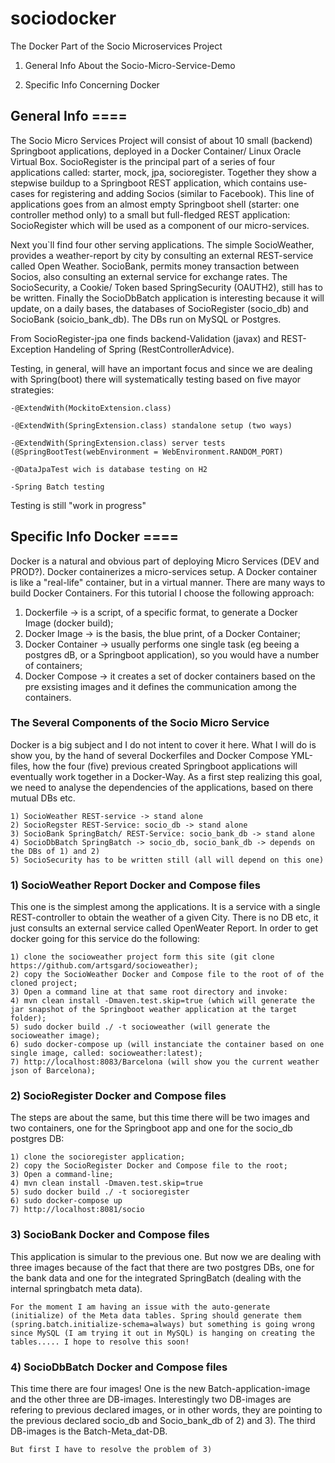 # sociodocker
The Docker Part of the Socio Microservices Project

1) General Info About the Socio-Micro-Service-Demo

2) Specific Info Concerning Docker



## General Info ====

The Socio Micro Services Project will consist of about 10 small (backend) Springboot applications, deployed in a Docker Container/ Linux Oracle Virtual Box. SocioRegister is the principal part of a series of four applications called: starter, mock, jpa, socioregister. Together they show a stepwise buildup to a Springboot REST application, which contains use-cases for registering and adding Socios (similar to Facebook). This line of applications goes from an almost empty Springboot shell (starter: one controller method only) to a small but full-fledged REST application: SocioRegister which will be used as a component of our micro-services.

Next you`ll find four other serving applications. The simple SocioWeather, provides a weather-report by city by consulting an external REST-service called Open Weather. SocioBank, permits money transaction between Socios, also consulting an external service for exchange rates. The SocioSecurity, a Cookie/ Token based SpringSecurity (OAUTH2), still has to be written. Finally the SocioDbBatch application is interesting because it will update, on a daily bases, the databases of SocioRegister (socio_db) and SocioBank (soicio_bank_db). The DBs run on MySQL or Postgres.

From SocioRegister-jpa one finds backend-Validation (javax) and REST-Exception Handeling of Spring (RestControllerAdvice).

Testing, in general, will have an important focus and since we are dealing with Spring(boot) there will systematically testing based on five mayor strategies:

	-@ExtendWith(MockitoExtension.class)

	-@ExtendWith(SpringExtension.class) standalone setup (two ways)

	-@ExtendWith(SpringExtension.class) server tests (@SpringBootTest(webEnvironment = WebEnvironment.RANDOM_PORT)

	-@DataJpaTest wich is database testing on H2

	-Spring Batch testing

Testing is still "work in progress"



## Specific Info Docker ====

Docker is a natural and obvious part of deploying Micro Services (DEV and PROD?). Docker containerizes a micro-services setup. A Docker container is like a "real-life" container, but in a virtual manner. There are many ways to build Docker Containers. For this tutorial I choose the following approach:

  1) Dockerfile -> is a script, of a specific format, to generate a Docker Image (docker build);
  2) Docker Image -> is the basis, the blue print, of a Docker Container;
  3) Docker Container -> usually performs one single task (eg beeing a postgres dB, or a Springboot application), so you would have a number of containers;
  3) Docker Compose -> it creates a set of docker containers based on the pre exsisting images and it defines the communication among the containers.

### The Several Components of the Socio Micro Service

Docker is a big subject and I do not intent to cover it here. What I will do is show you, by the hand of several Dockerfiles and Docker Compose YML-files, how the four (five) previous created Springboot applications will eventually work together in a Docker-Way. As a first step realizing this goal, we need to analyse the dependencies of the applications, based on there mutual DBs etc.

	1) SocioWeather REST-service -> stand alone
	2) SocioRegster REST-Service: socio_db -> stand alone
	3) SocioBank SpringBatch/ REST-Service: socio_bank_db -> stand alone
	4) SocioDbBatch SpringBatch -> socio_db, socio_bank_db -> depends on the DBs of 1) and 2)
	5) SocioSecurity has to be written still (all will depend on this one)
	
### 1) SocioWeather Report Docker and Compose files
This one is the simplest among the applications. It is a service with a single REST-controller to obtain the weather of a given City. There is no DB etc, it just consults an external service called OpenWeater Report. In order to get docker going for this service do the following:

	1) clone the socioweather project form this site (git clone https://github.com/artsgard/socioweather);
	2) copy the SocioWeather Docker and Compose file to the root of of the cloned project;
	3) Open a command line at that same root directory and invoke:
	4) mvn clean install -Dmaven.test.skip=true (which will generate the jar snapshot of the Springboot weather application at the target folder);
	5) sudo docker build ./ -t socioweather (will generate the socioweather image);
	6) sudo docker-compose up (will instanciate the container based on one single image, called: socioweather:latest);
	7) http://localhost:8083/Barcelona (will show you the current weather json of Barcelona);

### 2) SocioRegister Docker and Compose files

The steps are about the same, but this time there will be two images and two containers, one for the Springboot app and one for the socio_db postgres DB:

	1) clone the socioregister application;
	2) copy the SocioRegister Docker and Compose file to the root;
	3) Open a command-line;
	4) mvn clean install -Dmaven.test.skip=true
	5) sudo docker build ./ -t socioregister
	6) sudo docker-compose up
	7) http://localhost:8081/socio


### 3) SocioBank Docker and Compose files

This application is simular to the previous one. But now we are dealing with three images because of the fact that there are two postgres DBs, one for the bank data and one for the integrated SpringBatch (dealing with the internal springbatch meta data). 

	For the moment I am having an issue with the auto-generate (initialize) of the Meta data tables. Spring should generate them (spring.batch.initialize-schema=always) but something is going wrong since MySQL (I am trying it out in MySQL) is hanging on creating the tables..... I hope to resolve this soon!


### 4) SocioDbBatch Docker and Compose files

This time there are four images! One is the new Batch-application-image and the other three are DB-images. Interestingly two DB-images are refering to previous declared images, or in other words, they are pointing to the previous declared socio_db and Socio_bank_db of 2) and 3). The third DB-images is the Batch-Meta_dat-DB.

	But first I have to resolve the problem of 3)
